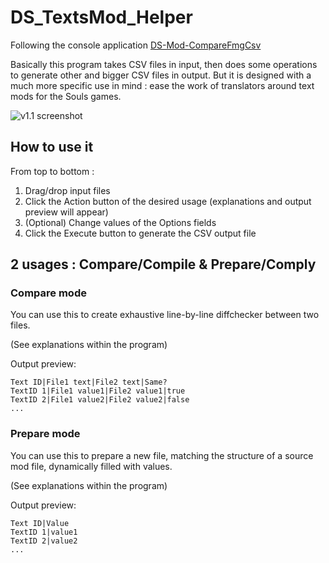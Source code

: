 # DS_TextsMod_Helper

Following the console application [DS-Mod-CompareFmgCsv](https://github.com/FrenzMcJ0hns0n/DS-Mod-CompareFmgCsv)

Basically this program takes CSV files in input, then does some operations to generate other and bigger CSV files in output.
But it is designed with a much more specific use in mind : ease the work of translators around text mods for the Souls games.

![v1.1 screenshot](https://i.imgur.com/n9DNor4.png)

## How to use it

From top to bottom :
1) Drag/drop input files
2) Click the Action button of the desired usage (explanations and output preview will appear)
3) (Optional) Change values of the Options fields
4) Click the Execute button to generate the CSV output file

## 2 usages : **Compare/Compile** & **Prepare/Comply**

### Compare mode

You can use this to create exhaustive line-by-line diffchecker between two files.

(See explanations within the program)

Output preview:
```
Text ID|File1 text|File2 text|Same?
TextID 1|File1 value1|File2 value1|true
TextID 2|File1 value2|File2 value2|false
...
```

### Prepare mode

You can use this to prepare a new file, matching the structure of a source mod file, dynamically filled with values.

(See explanations within the program)

Output preview:
```
Text ID|Value
TextID 1|value1
TextID 2|value2
...
```
